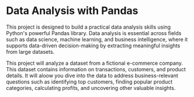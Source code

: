 # Data Analysis with Pandas

This project is designed to build a practical data analysis skills using Python's powerful Pandas library. Data analysis is essential across fields such as data science, machine learning, and business intelligence, where it supports data-driven decision-making by extracting meaningful insights from large datasets.


This project will analyze a dataset from a fictional e-commerce company. This dataset contains information on transactions, customers, and product details. It will aloow you dive into the data to address business-relevant questions such as identifying top customers, finding popular product categories, calculating profits, and uncovering other valuable insights.